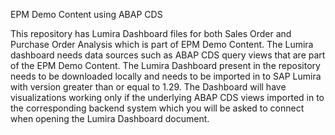 EPM Demo Content using ABAP CDS

This repository has Lumira Dashboard files for both Sales Order and Purchase Order Analysis which is part of EPM Demo Content. The Lumira dashboard needs data sources such as ABAP CDS query views that are part of the EPM Demo Content. The Lumira Dashboard present in the repository needs to be downloaded locally and needs to be imported in to SAP Lumira with version greater than or equal to 1.29. The Dashboard will have visualizations working only if the underlying ABAP CDS views imported in to the corresponding backend system which you will be asked to connect when opening the Lumira Dashboard document.
